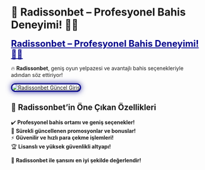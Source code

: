 # 🎯 Radissonbet – Profesyonel Bahis Deneyimi! 🎰🎯  

<a href="https://cutt.ly/RadissonLink" title="Radissonbet Güncel Giriş" style="color: #00008b; font-size: 24px; font-weight: bold;">Radissonbet – Profesyonel Bahis Deneyimi! 🎰🎯</a>  

🔥 **Radissonbet**, geniş oyun yelpazesi ve avantajlı bahis seçenekleriyle adından söz ettiriyor!  

<a href="https://cutt.ly/RadissonLink" title="Radissonbet Güncel Giriş">  
<img src="https://i.ibb.co/BtMhhf6/g-venligiris.jpg" alt="Radissonbet Güncel Giriş" style="max-width: 100%; border: 3px solid #00008b; border-radius: 15px; box-shadow: 0px 0px 15px rgba(0, 0, 139, 0.8);">  
</a>  

## 🚀 Radissonbet’in Öne Çıkan Özellikleri  
✔️ **Profesyonel bahis ortamı ve geniş seçenekler!**  
🎁 **Sürekli güncellenen promosyonlar ve bonuslar!**  
⚡ **Güvenilir ve hızlı para çekme işlemleri!**  
🏆 **Lisanslı ve yüksek güvenlikli altyapı!**  

💎 **Radissonbet ile şansını en iyi şekilde değerlendir!**
